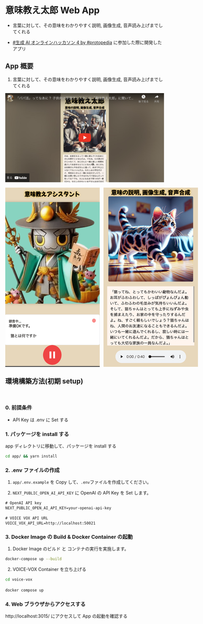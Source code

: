 # 意味教え太郎 Web App

- 言葉に対して、その意味をわかりやすく説明, 画像生成, 音声読み上げまでしてくれる

- [#生成 AI オンラインハッカソン 4 by #protopedia](https://mashupawards.connpass.com/event/318385/) に参加した際に開発したアプリ

## App 概要

1. 言葉に対して、その意味をわかりやすく説明, 画像生成, 音声読み上げまでしてくれる

[![「パパ活」ってなあに？ 子供向け学習アシスタント「意味教え太郎」に聞いてみた！](./img/Youtube.png)](https://www.youtube.com/watch?v=kil0ps5cBzY&t=1s)

<div style="display: flex; gap:12px;">
  <img src="./img/imiOshieTaro-query.png" width="300px" >
  <img src="./img/answer-cat.png" width="300px" >
</div>

## 環境構築方法(初期 setup)

<br>

### 0. 前提条件

- API Key は .env に Set する

### 1. パッケージを install する

app ディレクトリに移動して、パッケージを install する

```bash
cd app/ && yarn install
```

### 2. .env ファイルの作成

1. `app/.env.example` を Copy して、`.env`ファイルを作成してください。

2. `NEXT_PUBLIC_OPEN_AI_API_KEY` に OpenAI の API Key を Set します。

```bash: .env
# OpenAI API key
NEXT_PUBLIC_OPEN_AI_API_KEY=your-openai-api-key

# VOICE VOX API URL
VOICE_VOX_API_URL=http://localhost:50021
```

### 3. Docker Image の Build & Docker Container の起動

1. Docker Image のビルド と コンテナの実行を実施します。

```bash
docker-compose up --build
```

2. VOICE-VOX Container を立ち上げる

```bash
cd voice-vox

docker compose up
```

### 4. Web ブラウザからアクセスする

http://localhost:3015/ にアクセスして App の起動を確認する
